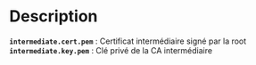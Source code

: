 # Description

**`intermediate.cert.pem`** : Certificat intermédiaire signé par la root
**`intermediate.key.pem`**  : Clé privé de la CA intermédiaire
